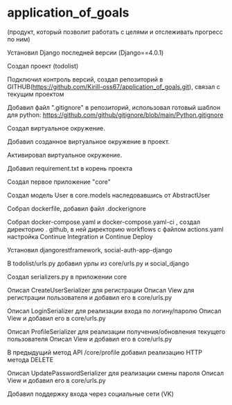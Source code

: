 # application_of_goals

(продукт, который позволит работать с целями и отслеживать прогресс по ним)

Установил Django последней версии (Django==4.0.1)

Создал проект (todolist)

Подключил контроль версий, создал репозиторий в GITHUB(https://github.com/Kirill-oss67/application_of_goals.git),
связал с текущим проектом


Добавил файл ".gitignore" в репозиторий, использовал готовый шаблон для
python: https://github.com/github/gitignore/blob/main/Python.gitignore

Создал виртуальное окружение.

Добавил созданное виртуальное окружение в проект.

Активировал виртуальное окружение.


Добавил requirement.txt в корень проекта

Создал первое приложение "core"

Создал модель User в core.models наследовавшись от AbstractUser

Собрал dockerfile, добавил файл .dockerignore

Собрал docker-compose.yaml и docker-compose.yaml-сi , создал директорию . github, в ней директорию workflows с файлом actions.yaml
настройка Continue Integration и Continue Deploy

Установил djangorestframework, social-auth-app-django

В todolist/urls.py добавил урлы из core/urls.py и social_django

Создал serializers.py в приложении core

Описал CreateUserSerializer для регистрации
Описал View для регистрации пользователя и добавил его в core/urls.py

Описал LoginSerializer для реализации входа по логину/паролю
Описал View и добавил его в core/urls.py

Описал ProfileSerializer для реализации получения/обновления текущего пользователя
Описал View и добавил его в core/urls.py

В предыдущий метод API /core/profile добавил реализацию HTTP метода DELETE

Описал UpdatePasswordSerializer для реализации смены пароля
Описал View и добавил его в core/urls.py

Добавил поддержку входа через социальные сети (VK)












